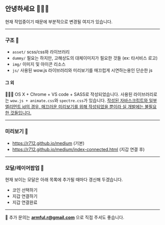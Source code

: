 ## 안녕하세요 🙋🏻‍♂️
현재 작업중이기 때문에 부분적으로 변경될 여지가 있습니다.

-----

### 구조 👀
- `asset/` scss/css와 라이브러리
- `dummy/` 필요는 하지만, 고해상도의 대체이미지가 필요한 것들 (ex: 타서비스 로고)
- `img/` 이미지 및 아이콘 리소스
- `js/` 사용된 wow.js 라이브러리와 미리보기를 매끄럽게 시연하는용인 단순한 js

#### 그 외
👩🏻‍💻 OS X + Chrome + VS code + SASS로 작성되었습니다.
사용된 라이브러리로는 `wow.js + animate.css`와 `spectre.css`가 있습니다.
<u>작성된 자바스크립트와 일부 엘리먼트 id의 경우, 매끄러운 미리보기를 위해 작성되었을 뿐이라
실 개발에는 불필요한 것들입니다.</u>

-----

### 미리보기 🔗
- https://r712.github.io/medium (기본)
- https://r712.github.io/medium/index-connected.html (지갑 연결 후)

-----

### 모달/레이어팝업 💬
현재 보이는 모달은 아래 목록에 추가될 때마다 갱신해 두겠습니다.

- 코인 선택하기
- 지갑 연결하기
- 지갑 연결완료

-----

📮
추가 문의는 **armful.r@gmail.com** 으로 직접 주셔도 좋습니다.
